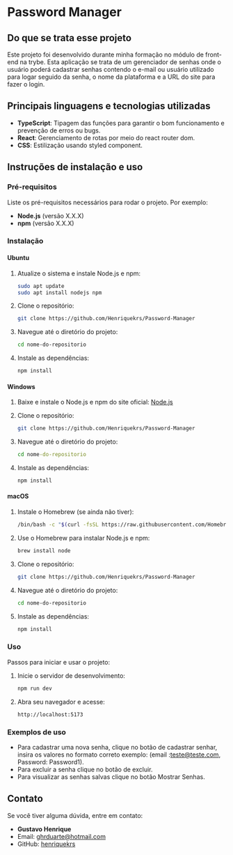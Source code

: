 # Password Manager

## Do que se trata esse projeto

Este projeto foi desenvolvido durante minha formação no módulo de front-end na trybe. Esta aplicação se trata de um gerenciador de senhas onde o usuário poderá cadastrar senhas contendo o e-mail ou usuário utilizado para logar seguido da senha, o nome da plataforma e a URL do site para fazer o login.

## Principais linguagens e tecnologias utilizadas

- **TypeScript**: Tipagem das funções para garantir o bom funcionamento e prevenção de erros ou bugs.
- **React**: Gerenciamento de rotas por meio do react router dom.
- **CSS**: Estilização usando styled component.

## Instruções de instalação e uso

### Pré-requisitos

Liste os pré-requisitos necessários para rodar o projeto. Por exemplo:
- **Node.js** (versão X.X.X)
- **npm** (versão X.X.X)

### Instalação

#### Ubuntu

1. Atualize o sistema e instale Node.js e npm:
    ```bash
    sudo apt update
    sudo apt install nodejs npm
    ```

2. Clone o repositório:
    ```bash
    git clone https://github.com/Henriquekrs/Password-Manager
    ```

3. Navegue até o diretório do projeto:
    ```bash
    cd nome-do-repositorio
    ```

4. Instale as dependências:
    ```bash
    npm install
    ```

#### Windows

1. Baixe e instale o Node.js e npm do site oficial: [Node.js](https://nodejs.org/)

2. Clone o repositório:
    ```bash
    git clone https://github.com/Henriquekrs/Password-Manager
    ```

3. Navegue até o diretório do projeto:
    ```cmd
    cd nome-do-repositorio
    ```

4. Instale as dependências:
    ```cmd
    npm install
    ```

#### macOS

1. Instale o Homebrew (se ainda não tiver):
    ```bash
    /bin/bash -c "$(curl -fsSL https://raw.githubusercontent.com/Homebrew/install/HEAD/install.sh)"
    ```

2. Use o Homebrew para instalar Node.js e npm:
    ```bash
    brew install node
    ```

3. Clone o repositório:
    ```bash
    git clone https://github.com/Henriquekrs/Password-Manager
    ```

4. Navegue até o diretório do projeto:
    ```bash
    cd nome-do-repositorio
    ```

5. Instale as dependências:
    ```bash
    npm install
    ```

### Uso

Passos para iniciar e usar o projeto:
1. Inicie o servidor de desenvolvimento:
    ```bash
    npm run dev
    ```
2. Abra seu navegador e acesse:
    ```
    http://localhost:5173
    ```

### Exemplos de uso

- Para cadastrar uma nova senha, clique no botão de cadastrar senhar, insira os valores no formato correto exemplo: (email :teste@teste.com, Password: Password1).
- Para excluir a senha clique no botão de excluir.
- Para visualizar as senhas salvas clique no botão Mostrar Senhas.

## Contato

Se você tiver alguma dúvida, entre em contato:
- **Gustavo Henrique**
- Email: [ghrduarte@hotmail.com](mailto:ghrduarte@hotmail.com)
- GitHub: [henriquekrs](https://github.com/Henriquekrs)
